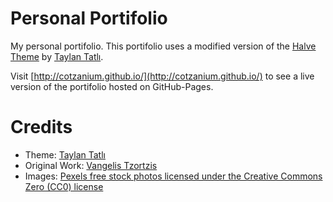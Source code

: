 # Personal Portifolio

My personal portifolio. This portifolio uses a modified version of the [Halve Theme](http://taylantatli.github.io/Halve) by [Taylan Tatlı](https://github.com/TaylanTatli).

Visit [http://cotzanium.github.io/](http://cotzanium.github.io/) to see a live version of the portifolio hosted on GitHub-Pages.

# Credits
- Theme: [Taylan Tatlı](https://github.com/TaylanTatli)
- Original Work: [Vangelis Tzortzis](https://github.com/srekoble)  
- Images: [Pexels free stock photos licensed under the Creative Commons Zero (CC0) license](https://www.pexels.com/)
